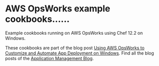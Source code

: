 # AWS OpsWorks example cookbooks......

Example cookbooks running on AWS OpsWorks using Chef 12.2 on Windows.

These cookbooks are part of the blog post [Using AWS OpsWorks to Customize and Automate App Deployment on Windows](https://blogs.aws.amazon.com/application-management/post/Tx1BBK730NQL2F4/Using-AWS-OpsWorks-to-Customize-and-Automate-App-Deployment-on-Windows).
Find all the blog posts of the [Application Management Blog](http://blogs.aws.amazon.com/application-management).
